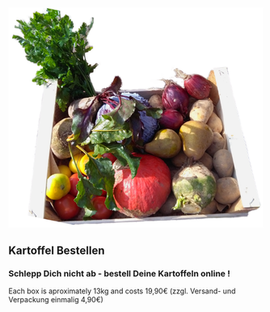 ![Alt text](veggie_box.png)

## Kartoffel Bestellen

### Schlepp Dich nicht ab - bestell Deine Kartoffeln online !

Each box is aproximately 13kg and costs 19,90€ (zzgl. Versand- und Verpackung einmalig 4,90€)
